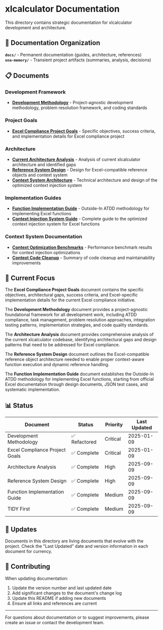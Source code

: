 # xlcalculator Documentation

This directory contains strategic documentation for xlcalculator development and architecture.

## 📁 Documentation Organization

**`docs/`** - Permanent documentation (guides, architecture, references)  
**`ona-memory/`** - Transient project artifacts (summaries, analysis, decisions)

## 📋 Documents

### Development Framework
- **[Development Methodology](DEVELOPMENT_METHODOLOGY.md)** - Project-agnostic development methodology, problem resolution framework, and coding standards

### Project Goals
- **[Excel Compliance Project Goals](PROJECT_GOALS_EXCEL_COMPLIANCE.md)** - Specific objectives, success criteria, and implementation details for Excel compliance project

### Architecture
- **[Current Architecture Analysis](ARCHITECTURE_ANALYSIS.md)** - Analysis of current xlcalculator architecture and identified gaps
- **[Reference System Design](REFERENCE_SYSTEM_DESIGN.md)** - Design for Excel-compatible reference objects and context system
- **[Context System Architecture](CONTEXT_SYSTEM_ARCHITECTURE.md)** - Technical architecture and design of the optimized context injection system

### Implementation Guides
- **[Function Implementation Guide](FUNCTION_IMPLEMENTATION_GUIDE.md)** - Outside-In ATDD methodology for implementing Excel functions
- **[Context Injection System Guide](CONTEXT_INJECTION_GUIDE.md)** - Complete guide to the optimized context injection system for Excel functions

### Context System Documentation
- **[Context Optimization Benchmarks](CONTEXT_OPTIMIZATION_BENCHMARKS.md)** - Performance benchmark results for context injection optimizations
- **[Context Code Cleanup](CONTEXT_CODE_CLEANUP.md)** - Summary of code cleanup and maintainability improvements


## 🎯 Current Focus

The **Excel Compliance Project Goals** document contains the specific objectives, architectural gaps, success criteria, and Excel-specific implementation details for the current Excel compliance initiative.

The **Development Methodology** document provides a project-agnostic foundational framework for all development work, including ATDD compliance, task management, problem resolution approaches, integration testing patterns, implementation strategies, and code quality standards.

The **Architecture Analysis** document provides comprehensive analysis of the current xlcalculator codebase, identifying architectural gaps and design patterns that need to be addressed for Excel compliance.

The **Reference System Design** document outlines the Excel-compatible reference object architecture needed to enable proper context-aware function execution and dynamic reference handling.

The **Function Implementation Guide** document establishes the Outside-In ATDD methodology for implementing Excel functions, starting from official Excel documentation through design documents, JSON test cases, and systematic implementation.

## 📊 Status

| Document | Status | Priority | Last Updated |
|----------|--------|----------|--------------|
| Development Methodology | ✅ Refactored | Critical | 2025-01-09 |
| Excel Compliance Project Goals | ✅ Complete | Critical | 2025-01-09 |
| Architecture Analysis | ✅ Complete | High | 2025-09-09 |
| Reference System Design | ✅ Complete | High | 2025-09-09 |
| Function Implementation Guide | ✅ Complete | Medium | 2025-09-09 |
| TIDY First | ✅ Complete | Medium | 2025-09-09 |

## 🔄 Updates

Documents in this directory are living documents that evolve with the project. Check the "Last Updated" date and version information in each document for currency.

## 🤝 Contributing

When updating documentation:
1. Update the version number and last updated date
2. Add significant changes to the document's change log
3. Update this README if adding new documents
4. Ensure all links and references are current

---

For questions about documentation or to suggest improvements, please create an issue or contact the development team.